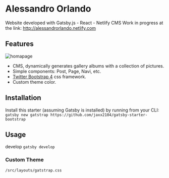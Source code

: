 # Alessandro Orlando
Website developed with Gatsby.js - React - Netlify CMS
Work in progress at the link: http://alessandrorlando.netlify.com

## Features
<img src="https://res.cloudinary.com/dwthxwmwg/image/upload/v1549967530/Cattura.jpg" title="homapage">

- CMS, dynamically generates gallery albums with a collection of pictures.
- Simple components: Post, Page, Navi, etc.
- [Twitter Bootstrap 4](https://github.com/twbs/bootstrap) css framework.
- Custom theme color.

## Installation

Install this starter (assuming Gatsby is installed) by running from your CLI:
`gatsby new gatstrap https://github.com/jaxx2104/gatsby-starter-bootstrap`

## Usage

develop
`gatsby develop`

### Custom Theme

`/src/layouts/gatstrap.css`
